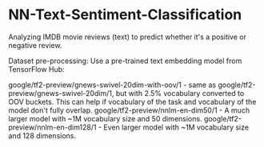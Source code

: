 # NN-Text-Sentiment-Classification
Analyzing IMDB movie reviews (text) to predict whether it's a positive or negative review.


Dataset pre-processing: Use a pre-trained text embedding model from TensorFlow Hub:

google/tf2-preview/gnews-swivel-20dim-with-oov/1 - same as google/tf2-preview/gnews-swivel-20dim/1, but with 2.5% vocabulary converted to OOV buckets. This can help if vocabulary of the task and vocabulary of the model don't fully overlap.
google/tf2-preview/nnlm-en-dim50/1 - A much larger model with ~1M vocabulary size and 50 dimensions.
google/tf2-preview/nnlm-en-dim128/1 - Even larger model with ~1M vocabulary size and 128 dimensions.
